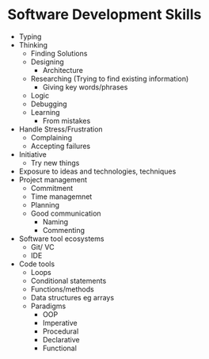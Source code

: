 # Software Development Skills


- Typing
- Thinking
    - Finding Solutions
    - Designing
        - Architecture
    - Researching (Trying to find existing information)
        - Giving key words/phrases
    - Logic
    - Debugging
    - Learning
        - From mistakes  
- Handle Stress/Frustration
    - Complaining
    - Accepting failures
- Initiative
    - Try new things
- Exposure to ideas and technologies, techniques
- Project management
    - Commitment
    - Time managemnet
    - Planning
    - Good communication
        - Naming
        - Commenting
- Software tool ecosystems
    - Git/ VC
    - IDE
- Code tools
    - Loops
    - Conditional statements
    - Functions/methods
    - Data structures eg arrays
    - Paradigms
        - OOP
        - Imperative
        - Procedural
        - Declarative
        - Functional
